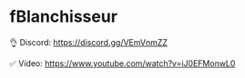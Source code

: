 # fBlanchisseur

👌 Discord: https://discord.gg/VEmVnmZZ

✅ Vídeo: https://www.youtube.com/watch?v=iJ0EFMonwL0
